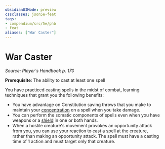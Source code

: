 ```yaml
---
obsidianUIMode: preview
cssclasses: json5e-feat
tags:
- compendium/src/5e/phb
- feat
aliases: ["War Caster"]
---
```

# War Caster
*Source: Player's Handbook p. 170*  

**Prerequisite**: The ability to cast at least one spell

You have practiced casting spells in the midst of combat, learning techniques that grant you the following benefits:

- You have advantage on Constitution saving throws that you make to maintain your [concentration](rules/conditions.md#concentration) on a spell when you take damage.  
- You can perform the somatic components of spells even when you have weapons or a [shield](2.%20Mechanics/compendium/items/shield.md) in one or both hands.  
- When a hostile creature's movement provokes an opportunity attack from you, you can use your reaction to cast a spell at the creature, rather than making an opportunity attack. The spell must have a casting time of 1 action and must target only that creature.